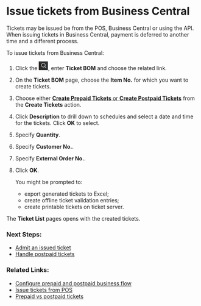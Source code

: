 # Issue tickets from Business Central

Tickets may be issued be from the POS, Business Central or using the API. 
When issuing tickets in Business Central, payment is deferred to another time and a different process.

To issue tickets from Business Central:

1. Click the ![Lightbulb that opens the Tell Me feature](../../../images/Icons/Lightbulb_icon.png "Tell Me what you want to do"), enter **Ticket BOM** and choose the related link.
2. On the **Ticket BOM** page, choose the **Item No.** for which you want to create tickets.
3. Choose either [**Create Prepaid Tickets** or **Create Postpaid Tickets**](../404.md "Prepaid vs Postpaid tickets") from the **Create Tickets** action.
4. Click **Description** to drill down to schedules and select a date and time for the tickets. Click **OK** to select.
5. Specify **Quantity**.
6. Specify **Customer No.**.
7. Specify **External Order No.**.
8. Click **OK**. 

   You might be prompted to:
   - export generated tickets to Excel;
   - create offline ticket validation entries;
   - create printable tickets on ticket server.

The **Ticket List** pages opens with the created tickets.

### Next Steps:
 - [Admit an issued ticket](../404.md)
 - [Handle postpaid tickets](../404.md)
 

### Related Links:
- [Configure prepaid and postpaid business flow](../404.md)
- [Issue tickets from POS](../404.md)
- [Prepaid vs postpaid tickets](../404.md)
